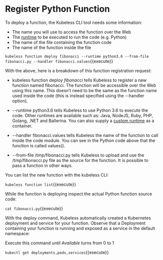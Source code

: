# Register Python Function #

To deploy a function, the Kubeless CLI tool needs some information:

- The name you will use to access the function over the Web
- The [runtime](https://kubeless.io/docs/runtimes/) to be executed to run the code (e.g. Python)
- The name of the file containing the function code
- The name of the function inside the file

`kubeless function deploy fibonacci --runtime python3.6 --from-file fibonacci.py --handler fibonacci.values`{{execute}}

With the above, here is a breakdown of this function registration request:

- kubeless function deploy _fibonacci_ tells Kubeless to register a new function named fibonacci. The function will be accessible over the Web using this name. This doesn’t need to be the same as the function name used inside the code (this is instead specified using the --handler option).

- --runtime python3.6 tells Kubeless to use Python 3.6 to execute the code. Other runtimes are available such as: Java, NodeJS, Ruby, PHP, Golang, .NET and Ballerina. You can also supply a [custom runtime](https://kubeless.io/docs/runtimes/) as a container.

- --handler fibonacci.values tells Kubeless the name of the function to call inside the code module. You can see in the Python code above that the function is called values().

- --from-file /tmp/fibonacci.py tells Kubeless to upload and use the /tmp/fibonacci.py file as the source for the function. It is possible to pass a function in other ways.

You can list the new function with the kubeless CLI:

`kubeless function list`{{execute}}

While the function is deploying inspect the actual Python function source code:

`cat fibonacci.py`{{execute}}

With the deploy command, Kubeless automatically created a Kubernetes deployment and service for your function. Observe that a Deployment containing your function is running and exposed as a service in the default namespace:

Execute this command until _Available_ turns from 0 to 1

`kubectl get deployments,pods,services`{{execute}}
